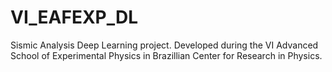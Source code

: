 # VI_EAFEXP_DL
Sismic Analysis Deep Learning project. Developed during the VI Advanced School of Experimental Physics in Brazillian Center for Research in Physics.
